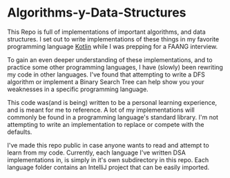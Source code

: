 # Algorithms-y-Data-Structures
This Repo is full of implementations of important algorithms, and data structures. I set out to write implementations of these things in my favorite programming language [Kotlin](kotlinlang.org) while I was prepping for a FAANG interview.


To gain an even deeper understanding of these implementations, and to practice some other programming languages, I have (slowly) been rewriting my code in other languages. I've found that attempting to write a DFS algorithm or implement a Binary Search Tree can help show you your weaknesses in a specific programming language.


This code was(and is being) written to be a personal learning experience, and is meant for me to reference. A lot of my implementations will commonly be found in a programming language's standard library. I'm not attempting to write an implementation to replace or compete with the defaults.

I've made this repo public in case anyone wants to read and attempt to learn from my code. Currently, each language I've written DSA implementations in, is simply in it's own subdirectory in this repo. Each language folder contains an IntelliJ project that can be easily imported.

